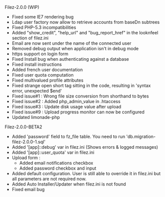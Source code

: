 

Filez-2.0.0 (WIP)
* Fixed some IE7 rendering bug
* Ldap user factory now allow to retrieve accounts from baseDn subtrees
* Fixed PHP-5.3 incompatibilities
* Added "show_credit", "help_url" and "bug_report_href" in the looknfeel section of filez.ini
* Email are now sent under the name of the connected user
* Removed debug output when application isn't in debug mode
* https support on login form
* Fixed Install bug when authenticating against a database
* Fixed install instructions
* Added french user documentation
* Fixed user quota computation
* Fixed multivalued profile attributes 
* Fixed strange open short tag sitting in the code, resulting in 'syntax error, unexpected $end' 
* Fixed issue#1 : Wrong file size conversion from shorthand to bytes
* Fixed issue#2 : Added php_admin_value in .htaccess
* Fixed issue#3 : Update disk usage value after upload 
* Fixed issue#9 : Upload progress monitor can now be configured 
* Updated limonade-php

Filez-2.0.0-BETA2

* Added 'password' field to fz_file table. You need to run 'db.migration-filez-2.0.0-1.sql'
* Added '[app]::debug' var in filez.ini (Shows errors & logged messages)
* Added '[app]::user_quota' var in filez.ini
* Upload form :
  * Added email notifications checkbox
  * Added password checkbox and input
* Added default configuration. User is still able to override it in filez.ini
  but all parameters are not required now.
* Added Auto Installer/Updater when filez.ini is not found
* Fixed email bug


